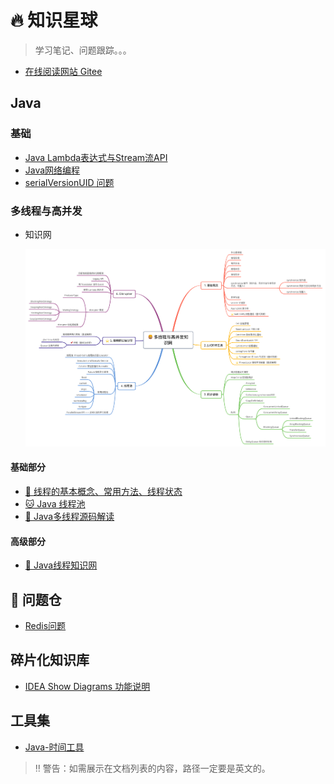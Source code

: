 # 🔥 知识星球

> 学习笔记、问题跟踪。。。

* [在线阅读网站 Gitee](https://witty-hamster.gitee.io/galaxy)

## Java

### 基础

- [Java Lambda表达式与Stream流API](docs/java/basis/java-lambda-and-stream.md)
- [Java网络编程](docs/java/basis/java-network-program.md)
- [serialVersionUID 问题](docs/java/basis/serialVersionUID.md)

### 多线程与高并发

- 知识网

  ![image-20220726185836674](images/image-20220726185836674.png)

#### 基础部分

- [🐹 线程的基本概念、常用方法、线程状态](docs/java/concurrent/a-java-thread-basis.md)
- [🐱 Java 线程池](docs/java/concurrent/a-java-thread-pool.md)
- [🐤 Java多线程源码解读](docs/java/concurrent/a-thread-source-code.md)

#### 高级部分

- [🐶 Java线程知识网](docs/java/concurrent/b-java-thread.md)



## 💢 问题仓

- [Redis问题](docs/error-pool/redis.md)

## 碎片化知识库

- [IDEA Show Diagrams 功能说明](docs/idea/IDEA-Show-Diagrams.md)

## 工具集

- [Java-时间工具](docs/tools/Java-TimeUtils.md)









> ‼️ 警告：如需展示在文档列表的内容，路径一定要是英文的。
